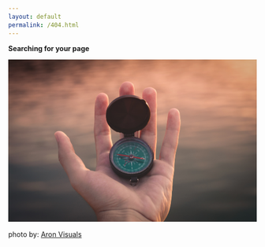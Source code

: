 ```yaml
---
layout: default
permalink: /404.html
---
```


**Searching for your page**

![Searrching for your page](/images/searching.jpg)

photo by: [Aron Visuals](https://unsplash.com/@aronvisuals?utm_source=unsplash&utm_medium=referral&utm_content=creditCopyText)

